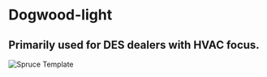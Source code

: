 # Dogwood-light
## Primarily used for DES dealers with HVAC focus.
![Spruce Template](http://d6449bb3dc657045bfc9-290115cc0d6de62a29c33db202ae565c.r80.cf1.rackcdn.com/694/dogwood-lite-leaf.jpg)
